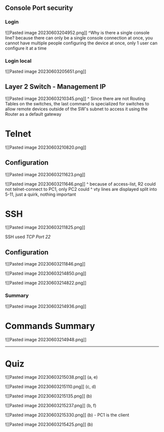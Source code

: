 ## Console Port security

### Login

![[Pasted image 20230603204952.png]]
^Why is there a single console line? because there can only be a single console connection at once, you cannot have multiple people configuring the device at once, only 1 user can configure it at a time


### Login local

![[Pasted image 20230603205651.png]]


## Layer 2 Switch - Management IP

![[Pasted image 20230603210345.png]]
^ Since there are not Routing Tables on the switches, the last command is specialized for switches to allow remote devices outside of the SW's subnet to access it using the Router as a default gateway


# Telnet

![[Pasted image 20230603210820.png]]

## Configuration

![[Pasted image 20230603211623.png]]

![[Pasted image 20230603211646.png]]
^ because of access-list, R2 could not telnet-connect to PC1, only PC2 could
^ vty lines are displayed split into 5-11, just a quirk, nothing important


# SSH

![[Pasted image 20230603211825.png]]

SSH used *TCP Port 22*


## Configuration

![[Pasted image 20230603211846.png]]

![[Pasted image 20230603214850.png]]

![[Pasted image 20230603214822.png]]


### Summary

![[Pasted image 20230603214936.png]]


# Commands Summary

![[Pasted image 20230603214948.png]]

---


# Quiz

![[Pasted image 20230603215038.png]]
(a, e)


![[Pasted image 20230603215110.png]]
(c, d)

![[Pasted image 20230603215135.png]]
(b)


![[Pasted image 20230603215237.png]]
(b,  f)


![[Pasted image 20230603215330.png]]
(b) - PC1 is the client


![[Pasted image 20230603215425.png]]
(b)